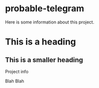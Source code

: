 # probable-telegram

Here is some information about this project. 

# This is a heading

## This is a smaller heading

Project info 

Blah Blah 
